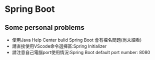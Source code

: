 # Spring Boot 
## Some personal problems
* 使用Java Help Center bulid Spring Boot 會有檔名問題(尚未細看)
* 請直接使用VScode命令選擇區:Spring Initializer
* 請注意自己電腦port使用情況:Spring Boot default port number: 8080
